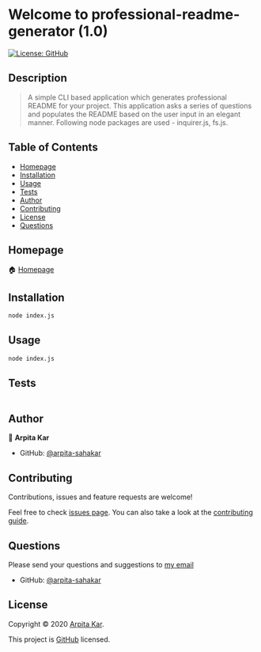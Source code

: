 
  # Welcome to professional-readme-generator (1.0)
  <a href="https://github.com/arpita-sahakar/professional-readme-generator#license">
    <img alt="License: GitHub" src="https://img.shields.io/badge/license-GitHub-yellow.svg" target="_blank" />
  </a>


  ## Description 

  > A simple CLI based application which generates professional README for your project. This application asks a series of questions and populates the README based on the user input in an elegant manner. Following node packages are used - inquirer.js, fs.js.
  
 
  ## Table of Contents

  * [Homepage](#homepage)
  * [Installation](#installation)
  * [Usage](#usage)
  * [Tests](#tests)
  * [Author](#author)
  * [Contributing](#contributing)
  * [License](#license)
  * [Questions](#questions)
  
  
  ## Homepage

  🏠 [Homepage](https://github.com/arpita-sahakar/professional-readme-generator#readme)
  

  ## Installation
  ```bash
  node index.js
  ```

 
  ## Usage 
  ```bash
  node index.js
  ```


  ## Tests
  ```bash
  
  ```


  ## Author

  👤 **Arpita Kar**
  * GitHub: [@arpita-sahakar](https://github.com/arpita-sahakar)


  ## Contributing

  Contributions, issues and feature requests are welcome!

  Feel free to check [issues page](https://github.com/arpita-sahakar/professional-readme-generator/issues). You can also take a look at the [contributing guide]().


  ## Questions

  Please send your questions and suggestions to [my email](arpita.sahaa@gmail.com)
  * GitHub: [@arpita-sahakar](https://github.com/arpita-sahakar)


  ## License

  Copyright © 2020 [Arpita Kar](https://github.com/arpita-sahakar).

  This project is [GitHub](https://github.com/arpita-sahakar/professional-readme-generator#license) licensed.

  
 

